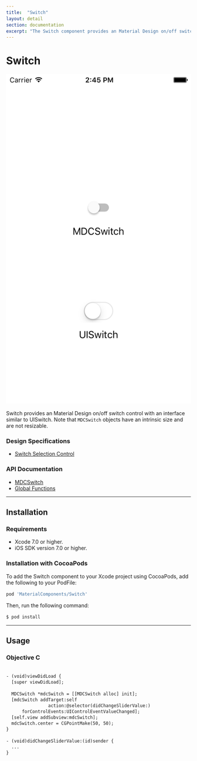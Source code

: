 ```yaml
---
title:  "Switch"
layout: detail
section: documentation
excerpt: "The Switch component provides an Material Design on/off switch control with an interface similar to UISwitch."
---
```


# Switch

![Switch](docs/assets/switch_screenshot.png)
<!--{: .ios-screenshot .right }-->

Switch provides an Material Design on/off switch control with an interface similar to UISwitch. Note
that `MDCSwitch` objects have an intrinsic size and are not resizable.
<!--{: .intro }-->

### Design Specifications

<ul class="icon-list">
  <li class="icon-link"><a href="https://www.google.com/design/spec/components/selection-controls.html#selection-controls-switch">Switch Selection Control</a></li>
</ul>

### API Documentation

<ul class="icon-list">
  <li class="icon-link"><a href="/apidocs/Switch/Classes/MDCSwitch.html">MDCSwitch</a></li>
  <li class="icon-link"><a href="/apidocs/Switch/Functions.html">Global Functions</a></li>
</ul>


- - -

## Installation

### Requirements

- Xcode 7.0 or higher.
- iOS SDK version 7.0 or higher.

### Installation with CocoaPods

To add the Switch component to your Xcode project using CocoaPods, add the following to your
PodFile:

~~~ bash
pod 'MaterialComponents/Switch'
~~~

Then, run the following command:

~~~ bash
$ pod install
~~~


- - -



## Usage

<!--<div class="material-code-render" markdown="1">-->
### Objective C
~~~ objc

- (void)viewDidLoad {
  [super viewDidLoad];

  MDCSwitch *mdcSwitch = [[MDCSwitch alloc] init];
  [mdcSwitch addTarget:self
                action:@selector(didChangeSliderValue:)
      forControlEvents:UIControlEventValueChanged];
  [self.view addSubview:mdcSwitch];
  mdcSwitch.center = CGPointMake(50, 50);
}

- (void)didChangeSliderValue:(id)sender {
  ...
}

~~~
<!--</div>-->
